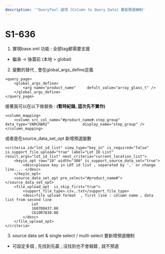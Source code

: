 ```yaml
---
description: '"QueryTool 選項 [Column to Query Data] 要能預選機制'
---
```


# S1-636

1. 實現base.xml 功能 : 全部tag都需要支援

* 繼承  -&gt;  後蓋前 \(本地  &gt;  global\)

2. 變數的替代 , 會在global\_args\_define定義

```markup
<query_page>
	<global_args_define>
		<arg name="product_name"     defult_value="array_glass_t" />
	</global_args_define>
</query_page>
```

接著我可以在以下做替換 : **\(暫時紀錄, 這次先不實作\)**

```markup
<column_mapping>
	<column src_col_name="#product_name#.step_group"  			data_type="VARCHAR2" 	           display_name="step_group" />			
</column_mapping>
```

或者是在source\_data\_set\_opt 新增預選變數

```markup
<criteria id="lot_id_list" view_type="key_in" is_required="false" is_support_file_upload="true" label="Lot ID List" result_args="lot_id_list" next_criteria="current_location_list">
	<keyin_opt row="10" width="300" is_support_source_data_set="true">
		<desc>please key in LOT id list , separated by ',' or change line.... </desc>
	</keyin_opt>
	<source_data_set_opt pre_select="#product_name#"></source_data_set_opt>						
	<file_upload_opt  is_skip_first="true">
		<support_file_type>.csv,.txt</support_file_type>
		<desc>file upload format  , first line : column name , data list from second line
			Lot
			1607D0437.00
			C610R7830.00
		</desc>
	</file_upload_opt>
</criteria>
```

3. source data set  &  single select / multi-select 要新增預選機制 

* 可設定多個 , 先找到先贏 ; 沒找到也不會報錯 , 就不預選

